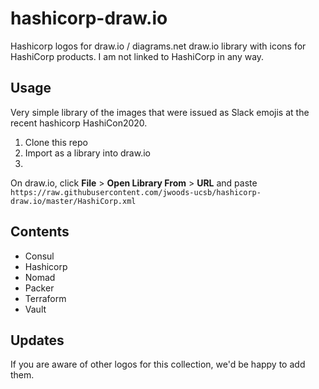# hashicorp-draw.io
Hashicorp logos for draw.io / diagrams.net 
draw.io library with icons for HashiCorp products. I am not linked to HashiCorp in any way.

## Usage
Very simple library of the images that were issued as Slack emojis at the recent hashicorp HashiCon2020.

1. Clone this repo
2. Import as a library into draw.io
3. 
On draw.io, click **File** > **Open Library From** > **URL** and paste `https://raw.githubusercontent.com/jwoods-ucsb/hashicorp-draw.io/master/HashiCorp.xml`

## Contents

- Consul
- Hashicorp
- Nomad
- Packer
- Terraform
- Vault

## Updates

If you are aware of other logos for this collection, we'd be happy to add
them. 
